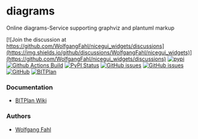 # diagrams
Online diagrams-Service supporting graphviz and plantuml markup

[![Join the discussion at https://github.com/WolfgangFahl/nicegui_widgets/discussions](https://img.shields.io/github/discussions/WolfgangFahl/nicegui_widgets)](https://github.com/WolfgangFahl/nicegui_widgets/discussions)
[![pypi](https://img.shields.io/pypi/pyversions/diagrams)](https://pypi.org/project/diagrams/)
[![Github Actions Build](https://github.com/WolfgangFahl/nicegui_widgets/workflows/Build/badge.svg?branch=main)](https://github.com/WolfgangFahl/nicegui_widgets/actions?query=workflow%3ABuild+branch%3Amaster)
[![PyPI Status](https://img.shields.io/pypi/v/diagrams.svg)](https://pypi.python.org/pypi/diagrams/)
[![GitHub issues](https://img.shields.io/github/issues/BITPlan/diagrams.svg)](https://github.com/BITPlan/diagrams/issues)
[![GitHub issues](https://img.shields.io/github/issues-closed/BITPlan/diagrams.svg)](https://github.com/BITPlan/diagrams/issues/?q=is%3Aissue+is%3Aclosed)
[![GitHub](https://img.shields.io/github/license/BITPlan/diagrams.svg)](https://www.apache.org/licenses/LICENSE-2.0)
[![BITPlan](http://wiki.bitplan.com/images/wiki/thumb/3/38/BITPlanLogoFontLessTransparent.png/198px-BITPlanLogoFontLessTransparent.png)](http://www.bitplan.com)

### Documentation
* [BITPlan Wiki](http://wiki.bitplan.com/index.php/Diagrams)

### Authors
* [Wolfgang Fahl](http://www.bitplan.com/Wolfgang_Fahl)
